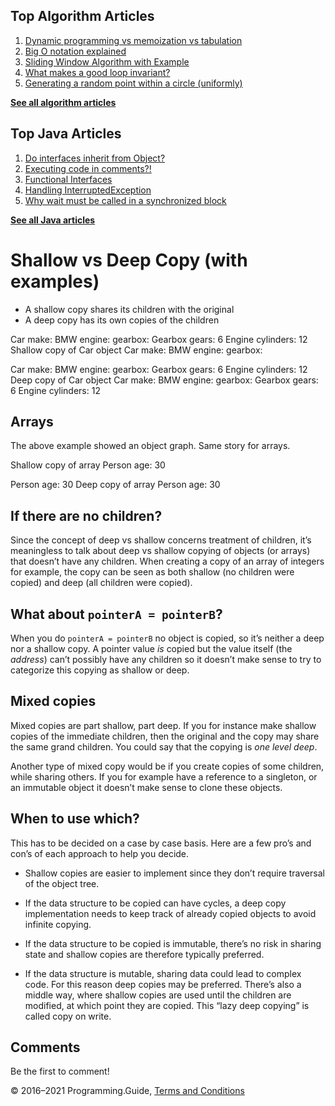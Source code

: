 



## Top Algorithm Articles

1.  [Dynamic programming vs memoization vs tabulation](dynamic-programming-vs-memoization-vs-tabulation.html)
2.  [Big O notation explained](big-o-notation-explained.html)
3.  [Sliding Window Algorithm with Example](sliding-window-example.html)
4.  [What makes a good loop invariant?](what-makes-a-good-loop-invariant.html)
5.  [Generating a random point within a circle (uniformly)](random-point-within-circle.html)

[**See all algorithm articles**](algorithms.html)



## Top Java Articles

1.  [Do interfaces inherit from Object?](java/do-interfaces-inherit-from-object.html)
2.  [Executing code in comments?!](java/executing-code-in-comments.html)
3.  [Functional Interfaces](java/functional-interfaces.html)
4.  [Handling InterruptedException](java/handling-interrupted-exceptions.html)
5.  [Why wait must be called in a synchronized block](java/why-wait-must-be-in-synchronized.html)

[**See all Java articles**](java/index.html)

# Shallow vs Deep Copy (with examples)

- A shallow copy shares its children with the original
- A deep copy has its own copies of the children

Car make: BMW engine: gearbox: Gearbox gears: 6 Engine cylinders: 12 Shallow copy of Car object Car make: BMW engine: gearbox:

Car make: BMW engine: gearbox: Gearbox gears: 6 Engine cylinders: 12 Deep copy of Car object Car make: BMW engine: gearbox: Gearbox gears: 6 Engine cylinders: 12

## Arrays

The above example showed an object graph. Same story for arrays.

Shallow copy of array Person age: 30

Person age: 30 Deep copy of array Person age: 30

## If there are no children?

Since the concept of deep vs shallow concerns treatment of children, it’s meaningless to talk about deep vs shallow copying of objects (or arrays) that doesn’t have any children. When creating a copy of an array of integers for example, the copy can be seen as both shallow (no children were copied) and deep (all children were copied).

## What about `pointerA = pointerB`?

When you do `pointerA = pointerB` no object is copied, so it’s neither a deep nor a shallow copy. A pointer value _is_ copied but the value itself (the _address_) can’t possibly have any children so it doesn’t make sense to try to categorize this copying as shallow or deep.

## Mixed copies

Mixed copies are part shallow, part deep. If you for instance make shallow copies of the immediate children, then the original and the copy may share the same grand children. You could say that the copying is _one level deep_.

Another type of mixed copy would be if you create copies of some children, while sharing others. If you for example have a reference to a singleton, or an immutable object it doesn’t make sense to clone these objects.

## When to use which?

This has to be decided on a case by case basis. Here are a few pro’s and con’s of each approach to help you decide.

- Shallow copies are easier to implement since they don’t require traversal of the object tree.

- If the data structure to be copied can have cycles, a deep copy implementation needs to keep track of already copied objects to avoid infinite copying.

- If the data structure to be copied is immutable, there’s no risk in sharing state and shallow copies are therefore typically preferred.

- If the data structure is mutable, sharing data could lead to complex code. For this reason deep copies may be preferred. There’s also a middle way, where shallow copies are used until the children are modified, at which point they are copied. This “lazy deep copying” is called copy on write.

## Comments

Be the first to comment!

© 2016–2021 Programming.Guide, [Terms and Conditions](terms-and-conditions.html)
